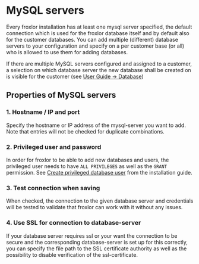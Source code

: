 # MySQL servers

Every froxlor installation has at least one mysql server specified, the default connection which is used for the froxlor database itself and by default also for the customer databases. You can add multiple (different) database servers to your configuration and specify on a per customer base (or all) who is allowed to use them for adding databases.

<UiBrowser src="/img/frx_mysqlsrv_overview.png" alt="Admin MySQL server overview"/>

If there are multiple MySQL servers configured and assigned to a customer, a selection on which database server the new database shall be created on is visible for the customer (see [User Guide -> Database](../../../userguide/interface/database))

<UiBrowser src="/img/frx_mysqlsrv_new.png" alt="Add new database with selection of MySQL server"/>

## Properties of MySQL servers

### 1. Hostname / IP and port

Specify the hostname or IP address of the mysql-server you want to add. Note that entries will not be checked for duplicate combinations.

### 2. Privileged user and password

In order for froxlor to be able to add new databases and users, the privileged user needs to have `ALL PRIVILEGES` as well as the `GRANT` permission. See [Create privileged database user](../../../general/installation/tarball#create-froxroot) from the installation guide.

### 3. Test connection when saving

When checked, the connection to the given database server and credentials will be tested to validate that froxlor can work with it without any issues.

### 4. Use SSL for connection to database-server

If your database server requires ssl or your want the connection to be secure and the corresponding database-server is set up for this correctly, you can specify the file path to the SSL certificate authority as well as the possibility to disable verification of the ssl-certificate.
